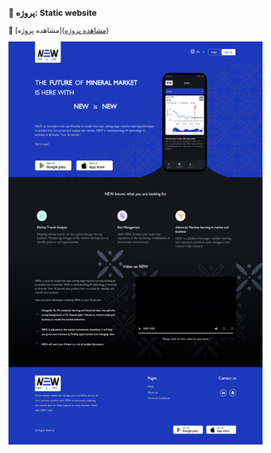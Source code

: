 ### 📑 پروژه: Static website 
📌 [مشاهده پروژه]([مشاهده پروژه](https://aligoodini.github.io/static-website/))

<img src="https://github.com/aligoodini/static-website/blob/main/screencapture-127-0-0-1-5500-2024-07-17-23_23_31.png" style="width:900px; height:800px"/>
